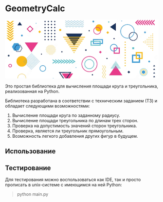 # GeometryCalc

![img](/imgs/illustration.png)

Это простая библиотека для вычисления площади круга и треугольника, реализованная на Python. 

Библиотека разработана в соответствии с техническим заданием (ТЗ) и обладает следующими возможностями:

1. Вычисление площади круга по заданному радиусу.
2. Вычисление площади треугольника по длинам трех сторон.
3. Проверка на допустимость значений сторон треугольника.
4. Проверка, является ли треугольник прямоугольным.
5. Возможность легкого добавления других фигур в будущем.

## Использование

## Тестирование

Для тестирования можно воспользоваться как IDE, так и просто прописать в unix-системе с имеющимся на ней Python:
>python main.py
